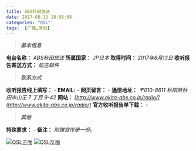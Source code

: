 ```yaml
---
title: ABS秋田放送
date: 2017-08-13 18:08:08
categories: "QSL"
tags:  [广播,原创]
---
```

> ***基本信息***

**电台名称：** *ABS秋田放送*
**所属国家：** *JP日本*
**取得时间：** *2017年8月13日*
**收听报告寄送方式：** *航空邮件*

<!--more-->

> ***联系方式***

**收听报告线上填写：** *-*
**EMAIL:** *-*
**网页留言：** *-*
**通信地址：** *〒010-8611 秋田県秋田市山王 7 丁目 9-42*
**网站：** *[http://www.akita-abs.co.jp/radio/](http://www.akita-abs.co.jp/radio/)*
**官方收听报告单下载：** *-*

> ***其他***

**特殊要求：** *-*
**备注：** *附赠宣传册一份。*

![QSL正面](https://c.ibcl.us/QSL-ABS_20170813/1.png "QSL正面")
![QSL反面](https://c.ibcl.us/QSL-ABS_20170813/2.png "QSL反面")